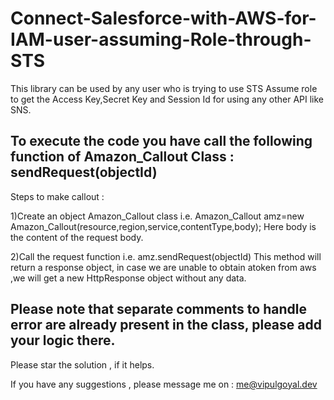 # Connect-Salesforce-with-AWS-for-IAM-user-assuming-Role-through-STS

This library can be used by any user who is trying to use STS Assume role to get the Access Key,Secret Key and Session Id for using any other API like SNS.

To execute the code you have call the following function of Amazon_Callout Class : sendRequest(objectId)
--------------------------------------------------------------------------------------------------------------------------------------------------------------------
Steps to make callout : 

1)Create an object Amazon_Callout class i.e. Amazon_Callout amz=new Amazon_Callout(resource,region,service,contentType,body);
    Here body is the content of the request body.

    
2)Call the request function i.e. amz.sendRequest(objectId)
    This method will return a response object, in case we are unable to obtain atoken from aws ,we will get a new HttpResponse object without any data.

Please note that separate comments to handle error are already present in the class, please add your logic there.
--------------------------------------------------------------------------------------------------------------------------------------------------------------------

Please star the solution , if it helps.


If you have any suggestions , please message me on : me@vipulgoyal.dev
